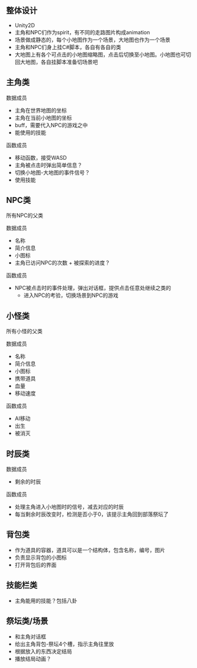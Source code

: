 ## 整体设计

* Unity2D
* 主角和NPC们作为spirit，有不同的走路图片构成animation
* 场景做成静态的，每个小地图作为一个场景，大地图也作为一个场景
* 主角和NPC们身上挂C#脚本，各自有各自的类
* 大地图上有各个可点击的小地图缩略图，点击后切换至小地图。小地图也可切回大地图，各自挂脚本准备切场景吧

## 主角类

数据成员

* 主角在世界地图的坐标
* 主角在当前小地图的坐标
* buff，需要代入NPC的游戏之中
* 能使用的技能

函数成员

* 移动函数，接受WASD
* 主角被点击时弹出简单信息？
* 切换小地图-大地图的事件信号？
* 使用技能

## NPC类

所有NPC的父类

数据成员

* 名称
* 简介信息
* 小图标
* 主角已访问NPC的次数 + 被探索的进度？

函数成员

* NPC被点击时的事件处理，弹出对话框，提供点击任意处继续之类的
  * 进入NPC的考验，切换场景到NPC的游戏

## 小怪类

所有小怪的父类

数据成员

* 名称
* 简介信息
* 小图标
* 携带道具
* 血量
* 移动速度

函数成员

* AI移动
* 出生
* 被消灭



## 时辰类

数据成员

* 剩余的时辰

函数成员

* 处理主角进入小地图时的信号，减去对应的时辰
* 每当剩余时辰改变时，检测是否小于0，该提示主角回到部落祭坛了



## 背包类

* 作为道具的容器，道具可以是一个结构体，包含名称，编号，图片
* 负责显示背包的小图标
* 打开背包后的界面

## 技能栏类

* 主角能用的技能？包括八卦

## 祭坛类/场景

* 和主角对话框
* 给出主角背包-祭坛4个槽，指示主角往里放
* 根据放入的东西决定结局
* 播放结局动画？
